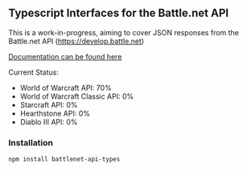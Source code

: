 ## Typescript Interfaces for the Battle.net API

This is a work-in-progress, aiming to cover JSON responses from the Battle.net API (https://develop.battle.net)

[Documentation can be found here](https://mthomason12.github.io/battlenet-api-types/)

Current Status:
- World of Warcraft API: 70%
- World of Warcraft Classic API: 0%
- Starcraft API: 0%
- Hearthstone API: 0%
- Diablo III API: 0%

### Installation

```npm install battlenet-api-types```